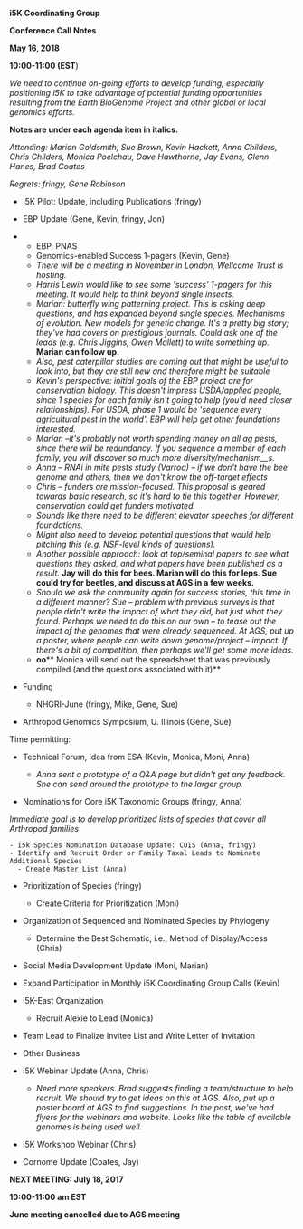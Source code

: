 **i5K Coordinating Group**

**Conference Call Notes**

**May 16, 2018**

**10:00-11:00 (EST**)

_We need to continue on-going efforts to develop funding, especially positioning i5K to take advantage of potential funding opportunities resulting from the Earth BioGenome Project and other global or local genomics efforts._

**Notes are under each agenda item in italics.**

_Attending: Marian Goldsmith, Sue Brown, Kevin Hackett, Anna Childers, Chris Childers, Monica Poelchau, Dave Hawthorne, Jay Evans, Glenn Hanes, Brad Coates_

_Regrets: fringy, Gene Robinson_

- I5K Pilot: Update, including Publications (fringy)
- EBP Update (Gene, Kevin, fringy, Jon)

-
  - EBP, PNAS
  - Genomics-enabled Success 1-pagers (Kevin, Gene)
  - _There will be a meeting in November in London, Wellcome Trust is hosting._
  - _Harris Lewin would like to see some &#39;success&#39; 1-pagers for this meeting. It would help to think beyond single insects._
  - _Marian: butterfly wing patterning project. This is asking deep questions, and has expanded beyond single species. Mechanisms of evolution. New models for genetic change. It&#39;s a pretty big story; they&#39;ve had covers on prestigious journals. Could ask one of the leads (e.g. Chris Jiggins, Owen Mallett) to write something up._ **Marian can follow up.**
  - _Also, pest caterpillar studies are coming out that might be useful to look into, but they are still new and therefore might be suitable_
  - _Kevin&#39;s perspective: initial goals of the EBP project are for conservation biology. This doesn&#39;t impress USDA/applied people, since 1 species for each family isn&#39;t going to help (you&#39;d need closer relationships). For USDA, phase 1 would be &#39;sequence every agricultural pest in the world&#39;. EBP will help get other foundations interested._
  - _Marian –it&#39;s probably not worth spending money on all ag pests, since there will be redundancy. If you sequence a member of each family, you will discover so much more diversity/mechanism__s._
  - _Anna – RNAi in mite pests study (Varroa) – if we don&#39;t have the bee genome and others, then we don&#39;t know the off-target effects_
  - _Chris – funders are mission-focused. This proposal is geared towards basic research, so it&#39;s hard to tie this together. However, conservation could get funders motivated._
  - _Sounds like there need to be different elevator speeches for different foundations._
  - _Might also need to develop potential questions that would help pitching this (e.g. NSF-level kinds of questions)._
  - _Another possible approach: look at top/seminal papers to see what questions they asked, and what papers have been published as a result._ **Jay will do this for bees. Marian will do this for leps. Sue could try for beetles, and discuss at AGS in a few weeks.**
  - _Should we ask the community again for success stories, this time in a different manner? Sue – problem with previous surveys is that people didn&#39;t write the impact of what they did, but just what they found. Perhaps we need to do this on our own – to tease out the impact of the genomes that were already sequenced. At AGS, put up a poster, where people can write down genome/project – impact. If there&#39;s a bit of competition, then perhaps we&#39;ll get some more ideas._
  - **oo**** Monica will send out the spreadsheet that was previously compiled (and the questions associated with it)**

- Funding
  - NHGRI-June (fringy, Mike, Gene, Sue)
- Arthropod Genomics Symposium, U. Illinois (Gene, Sue)

Time permitting:

- Technical Forum, idea from ESA (Kevin, Monica, Moni, Anna)
  - _Anna sent a prototype of a Q&amp;A page but didn&#39;t get any feedback. She can send around the prototype to the larger group._

- Nominations for Core i5K Taxonomic Groups (fringy, Anna)

_Immediate goal is to develop prioritized lists of species that cover all Arthropod families_


    - i5k Species Nomination Database Update: COIS (Anna, fringy)
    - Identify and Recruit Order or Family Taxal Leads to Nominate Additional Species
      - Create Master List (Anna)

- Prioritization of Species (fringy)
  - Create Criteria for Prioritization (Moni)
- Organization of Sequenced and Nominated Species by Phylogeny
  - Determine the Best Schematic, i.e., Method of Display/Access (Chris)

- Social Media Development Update (Moni, Marian)
- Expand Participation in Monthly i5K Coordinating Group Calls (Kevin)

- i5K-East Organization
  - Recruit Alexie to Lead (Monica)
- Team Lead to Finalize Invitee List and Write Letter of Invitation

- Other Business

- i5K Webinar Update (Anna, Chris)
  - _Need more speakers. Brad suggests finding a team/structure to help recruit. We should try to get ideas on this at AGS. Also, put up a poster board at AGS to find suggestions. In the past, we&#39;ve had flyers for the webinars and website. Looks like the table of available genomes is being used well._
- i5K Workshop Webinar (Chris)
- Cornome Update (Coates, Jay)



**NEXT MEETING: July 18, 2017**

**10:00-11:00 am EST**

**June meeting cancelled due to AGS meeting**
